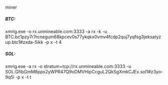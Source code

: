 miner
<h5>BTC:</h5>xmrig.exe -o rx.unmineable.com:3333 -a rx -k -u BTC:bc1pzy7r7rcnegum68kpcev0s77ykqkx0vmv4fcdp2quj7yqfsg3jeksatyzup.btc1#zxda-5ikk -p x -t 4
<h5>SOL:</h5>xmrig.exe -a rx -o stratum+tcp://rx.unmineable.com:3333 -u SOL:GfibGmM8ppx2yWPR47Q9oDMVHipCcguL2QkSgXmkCJEx.sol1#z3yo-9q5i -p x -t t
